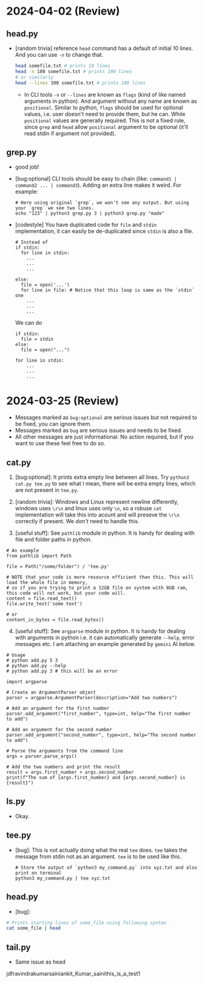 # 2024-04-02 (Review)
## head.py
- [random trivia] reference `head` command has a default of initial 10 lines. And you can use `-n` to change that.
  ```bash
  head somefile.txt # prints 10 lines
  head -n 100 somefile.txt # prints 100 lines
  # or similarly
  head --lines 100 somefile.txt # prints 100 lines
  ```
  - In CLI tools `-n` or `--lines` are known as `flags` (kind of like named arguments in python). And argument without any name are known as `positional`. Similar to python, `flags` should be used for optional values, i.e. user doesn't need to provide them, but he can. While `positional` values are generally required. This is not a fixed rule, since `grep` and `head` allow `positional` argument to be optional (it'll read stdin if argument not provided).

## grep.py
- good job!
- [bug:optional] CLI tools should be easy to chain (like: `command1 | command2 ... | command3`). Adding an extra line makes it weird. For example:
  ```
  # Here using original `grep`, we won't see any output. But using your `grep` we see two lines.
  echo "123" | python3 grep.py 3 | python3 grep.py "made"
  ```

- [codestyle] You have duplicated code for `file` and `stdin` implementation, it can easily be de-duplicated since `stdin` is also a file.
  ```python3
  # Instead of 
  if stdin:
    for line in stdin:
      ...
      ...
      ...

  else:
    file = open('...')
    for line in file: # Notice that this loop is same as the `stdin` one
      ...
      ...
      ...
  ```

  We can do
  ```python3
  if stdin:
    file = stdin
  else:
    file = open("...")

  for line in stdin:
      ...
      ...
      ...

  ```




# 2024-03-25 (Review)
- Messages marked as `bug:optional` are serious issues but not required to be fixed, you can ignore them.
- Messages marked as `bug` are serious issues and needs to be fixed.
- All other messages are just informational. No action required, but if you want to use these feel free to do so.

## cat.py

1. [bug:optional]: It prints extra empty line between all lines. Try `python3 cat.py tee.py` to see what I mean, there will be extra empty lines, which are not present in `tee.py`.

2. [random trivia]: Windows and Linux represent newline differently, windows uses `\r\n` and linux uses only `\n`, so a robuse `cat` implementation will take this into acount and will preseve the `\r\n` correctly if present. We _don't_ need to handle this. 

3. [useful stuff]: See `pathlib` module in python. It is handy for dealing with file and folder paths in python. 
  ```python3
  # An example
  from pathlib import Path

  file = Path("/some/folder") / 'tee.py'

  # NOTE that your code is more resource efficient than this. This will load the whole file in memory,
  # so if you are trying to print a 12GB file on system with 8GB ram, this code will not work, but your code will.
  content = file.read_text()
  file.write_text('some text')

  # or
  content_in_bytes = file.read_bytes()
  ```

4. [useful stuff]: See `argparse` module in python. It is handy for dealing with arguments in python i.e. it can automatically generate `--help`, error messages etc. I am attaching an example generated by `gemini` AI below.
  ```python3
  # Usage
  # python add.py 5 3
  # python add.py --help
  # python add.py 3 # this will be an error

  import argparse

  # Create an ArgumentParser object
  parser = argparse.ArgumentParser(description="Add two numbers")

  # Add an argument for the first number
  parser.add_argument("first_number", type=int, help="The first number to add")

  # Add an argument for the second number
  parser.add_argument("second_number", type=int, help="The second number to add")

  # Parse the arguments from the command line
  args = parser.parse_args()

  # Add the two numbers and print the result
  result = args.first_number + args.second_number
  print(f"The sum of {args.first_number} and {args.second_number} is {result}")
  ```

## ls.py
- Okay.


## tee.py
- [bug]: This is not actually doing what the real `tee` does. `tee` takes the message from stdin not as an argument. `tee` is to be used like this. 
  ```
  # Store the output of `python3 my_command.py` into xyz.txt and also print on terminal
  python3 my_command.py | tee xyz.txt
  ```

## head.py
- [bug]: 
```sh
# Prints starting lines of some_file using following syntax
cat some_file | head
```

## tail.py
- Same issue as head

jdfravindrakumarsainiankit_Kumar_sainithis_is_a_test1
